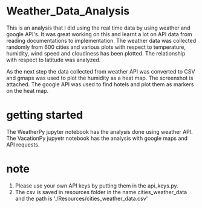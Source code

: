 # Weather_Data_Analysis

This is an analysis that I did using the real time data by using weather and google API's. It was great working on this and learnt a lot on API data from reading documentations to implementation. The weather data was collected randomly from 600 cities and various plots with respect to temperature, humidity, wind speed and cloudiness has been plotted. The relationship with respect to latitude was analyzed. 

As the next step the data collected from weather API was converted to CSV and gmaps was used to plot the humidity as a heat map. The screenshot is attached. The google API was used to find hotels and plot them as markers on the heat map.

# getting started

The WeatherPy jupyter notebook has the analysis done using weather API.
The VacationPy jupyetr notebook has the analysis with google maps and API requests.

# note
 1. Please use your own API keys by putting them in the api_keys.py.
 2. The csv is saved in resources folder in the name cities_weather_data and the path is './Resources/cities_weather_data.csv'
